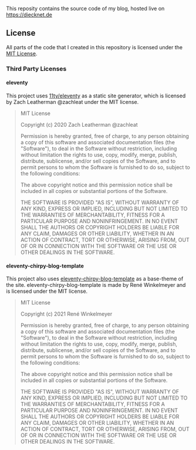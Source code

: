 This reposity contains the source code of my blog, hosted live on https://diecknet.de

## License

All parts of the code that I created in this repository is licensed under the [MIT License](LICENSE.md).

### Third Party Licenses

#### eleventy

This project uses [11ty/eleventy](https://github.com/11ty/eleventy) as a static site generator, which is licensed by Zach Leatherman @zachleat under the MIT license.

> MIT License
>
> Copyright (c) 2020 Zach Leatherman @zachleat
>
> Permission is hereby granted, free of charge, to any person obtaining a copy
> of this software and associated documentation files (the "Software"), to deal
> in the Software without restriction, including without limitation the rights
> to use, copy, modify, merge, publish, distribute, sublicense, and/or sell
> copies of the Software, and to permit persons to whom the Software is
> furnished to do so, subject to the following conditions:
> 
> The above copyright notice and this permission notice shall be included in all
> copies or substantial portions of the Software.
>
> THE SOFTWARE IS PROVIDED "AS IS", WITHOUT WARRANTY OF ANY KIND, EXPRESS OR
> IMPLIED, INCLUDING BUT NOT LIMITED TO THE WARRANTIES OF MERCHANTABILITY,
> FITNESS FOR A PARTICULAR PURPOSE AND NONINFRINGEMENT. IN NO EVENT SHALL THE
> AUTHORS OR COPYRIGHT HOLDERS BE LIABLE FOR ANY CLAIM, DAMAGES OR OTHER
> LIABILITY, WHETHER IN AN ACTION OF CONTRACT, TORT OR OTHERWISE, ARISING FROM,
> OUT OF OR IN CONNECTION WITH THE SOFTWARE OR THE USE OR OTHER DEALINGS IN THE
> SOFTWARE.

#### eleventy-chirpy-blog-template

This project also uses [eleventy-chirpy-blog-template](https://github.com/muenzpraeger/eleventy-chirpy-blog-template) as a base-theme of the site. eleventy-chirpy-blog-template is made by René Winkelmeyer and is licensed under the MIT license.

> MIT License
>
> Copyright (c) 2021 René Winkelmeyer
>
> Permission is hereby granted, free of charge, to any person obtaining a copy
> of this software and associated documentation files (the "Software"), to deal
> in the Software without restriction, including without limitation the rights
> to use, copy, modify, merge, publish, distribute, sublicense, and/or sell
> copies of the Software, and to permit persons to whom the Software is
> furnished to do so, subject to the following conditions:
> 
> The above copyright notice and this permission notice shall be included in all
> copies or substantial portions of the Software.
>
> THE SOFTWARE IS PROVIDED "AS IS", WITHOUT WARRANTY OF ANY KIND, EXPRESS OR
> IMPLIED, INCLUDING BUT NOT LIMITED TO THE WARRANTIES OF MERCHANTABILITY,
> FITNESS FOR A PARTICULAR PURPOSE AND NONINFRINGEMENT. IN NO EVENT SHALL THE
> AUTHORS OR COPYRIGHT HOLDERS BE LIABLE FOR ANY CLAIM, DAMAGES OR OTHER
> LIABILITY, WHETHER IN AN ACTION OF CONTRACT, TORT OR OTHERWISE, ARISING FROM,
> OUT OF OR IN CONNECTION WITH THE SOFTWARE OR THE USE OR OTHER DEALINGS IN THE
> SOFTWARE.